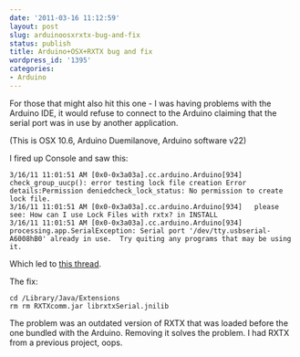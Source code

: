 ```yaml
---
date: '2011-03-16 11:12:59'
layout: post
slug: arduinoosxrxtx-bug-and-fix
status: publish
title: Arduino+OSX+RXTX bug and fix
wordpress_id: '1395'
categories:
- Arduino
---
```


For those that might also hit this one - I was having problems with the Arduino IDE, it would refuse to connect to the Arduino claiming that the serial port was in use by another application.

(This is OSX 10.6, Arduino Duemilanove, Arduino software v22)

I fired up Console and saw this:

    
    3/16/11 11:01:51 AM	[0x0-0x3a03a].cc.arduino.Arduino[934]	check_group_uucp(): error testing lock file creation Error details:Permission deniedcheck_lock_status: No permission to create lock file.
    3/16/11 11:01:51 AM	[0x0-0x3a03a].cc.arduino.Arduino[934]	please see: How can I use Lock Files with rxtx? in INSTALL
    3/16/11 11:01:51 AM	[0x0-0x3a03a].cc.arduino.Arduino[934]	processing.app.SerialException: Serial port '/dev/tty.usbserial-A6008hB0' already in use.  Try quiting any programs that may be using it.


Which led to [this thread](http://www.arduino.cc/cgi-bin/yabb2/YaBB.pl?num=1211165807/6).

The fix:

    
    cd /Library/Java/Extensions
    rm rm RXTXcomm.jar librxtxSerial.jnilib



The problem was an outdated version of RXTX that was loaded before the one bundled with the Arduino. Removing it solves the problem. I had RXTX from a previous project, oops.
